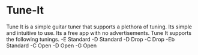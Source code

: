 Tune-It
=======
Tune It is a simple guitar tuner that supports a plethora of tuning. Its simple and intuitive to use. Its a free app with no advertisements. 
Tune It supports the following tunings. 
-E Standard
-D Standard
-D Drop
-C Drop
-Eb Standard
-C Open
-D Open
-G Open
